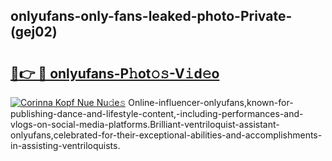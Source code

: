## onlyufans-only-fans​-leaked-photo​-Private-(gej02)


# <h2><a href="https://mediaupload.pro?title=onlyufans&ref=git">🔗👉 🔴 onlyufans-P𝚑ot𝚘𝚜-V𝚒d𝚎o</a></h2>

[![Corinna Kopf Nue Nu𝚍e𝚜](https://i.imgur.com/0qMVB7G.gif)](https://mediaupload.pro?title=onlyufans&ref=git)
Online-influencer-onlyufans,known-for-publishing-dance-and-lifestyle-content,-including-performances-and-vlogs-on-social-media-platforms.Brilliant-ventriloquist-assistant-onlyufans,celebrated-for-their-exceptional-abilities-and-accomplishments-in-assisting-ventriloquists.  